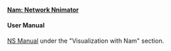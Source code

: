 #### [Nam: Network Nnimator](https://www.isi.edu/nsnam/nam/)
#### User Manual
[NS Manual](../doc/NS%20Manual%20%5Ben.2011%5D.pdf) under the "Visualization with Nam" section.  
